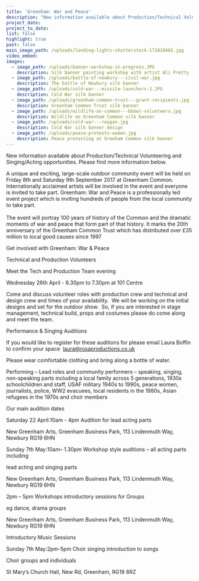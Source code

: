 ```yaml
---
title: 'Greenham: War and Peace'
description: "New information available about Production/Technical Volunteering and Singing/Acting opportunities. Please find more information below.\n\nA unique and exciting, large-scale outdoor community event will be held on Friday 8th and Saturday 9th September 2017 at Greenham Common. Internationally acclaimed artists will be involved in the event and everyone is invited to take part. Greenham: War and Peace is a professionally led event project which is inviting hundreds of people from the local community to take part.\_\n\nThe event will portray 100 years of history of the Common and the dramatic moments of war and peace that form part of that history. It marks the 20th anniversary of the Greenham Common Trust which has distributed over £35 million to local good causes since 1997"
project_date:
project_to_date:
list: false
highlight: true
past: false
main_image_path: /uploads/landing-lights-shutterstock-172828403.jpg
video_embed:
images:
  - image_path: /uploads/banner-workshop-in-progress.JPG
    description: Silk banner painting workshop with artist Ali Pretty
  - image_path: /uploads/battle-of-newbury---civil-war.jpg
    description: The battle of Newbury silk banner
  - image_path: /uploads/cold-war---missile-launchers-1.JPG
    description: Cold War silk banner
  - image_path: /uploads/greenham-common-trust---grant-recipients.jpg
    description: Greenham Common Trust silk banner
  - image_path: /uploads/wildlife-on-common---bbowt-volunteers.jpg
    description: Wildlife on Greenham Common silk banner
  - image_path: /uploads/cold-war---reagan.jpg
    description: Cold War silk banner design
  - image_path: /uploads/peace-protests-women.jpg
    description: Peace protesting at Greeham Common silk banner
---
```



New information available about Production/Technical Volunteering and Singing/Acting opportunities. Please find more information below.

A unique and exciting, large-scale outdoor community event will be held on Friday 8th and Saturday 9th September 2017 at Greenham Common. Internationally acclaimed artists will be involved in the event and everyone is invited to take part. Greenham: War and Peace is a professionally led event project which is inviting hundreds of people from the local community to take part.&nbsp;
<br>
<br>The event will portray 100 years of history of the Common and the dramatic moments of war and peace that form part of that history. It marks the 20th anniversary of the Greenham Common Trust which has distributed over &pound;35 million to local good causes since 1997

Get involved with Greenham: War & Peace

Technical and Production Volunteers

Meet the Tech and Production Team evening

Wednesday 26th April - 6.30pm to 7.30pm at 101 Centre

Come and discuss volunteer roles with production crew and technical and design crew and times of your availability.&nbsp; We will be working on the initial designs and set for the outdoor show.&nbsp; So, if you are interested in stage management, technical build, props and costumes please do come along and meet the team.

Performance & Singing Auditions

If you would like to register for these auditions for please email Laura Boffin to confirm your space &nbsp;laura@rosaproductions.co.uk

Please wear comfortable clothing and bring along a bottle of water.

Performing – Lead roles and community performers – speaking, singing, non-speaking parts including a local family across 5 generations, 1930s schoolchildren and staff, USAF military 1940s to 1990s, peace women, journalists, police, WW2 evacuees, local residents in the 1980s, Asian refugees in the 1970s and choir members

Our main audition dates

Saturday 22 April:10am - 4pm Audition for lead acting parts

New Greenham Arts, Greenham Business Park, 113 Lindenmuth Way, Newbury RG19 6HN

Sunday 7th May:10am– 1.30pm Workshop style auditions – all acting parts including

lead acting and singing parts

New Greenham Arts, Greenham Business Park, 113 Lindenmuth Way, Newbury RG19 6HN

2pm – 5pm Workshops introductory sessions for Groups

eg dance, drama groups

New Greenham Arts, Greenham Business Park, 113 Lindenmuth Way, Newbury RG19 6HN

Introductory Music Sessions

Sunday 7th May:2pm-5pm Choir singing introduction to songs

Choir groups and individuals

St Mary’s Church Hall, New Rd, Greenham, RG19 8RZ